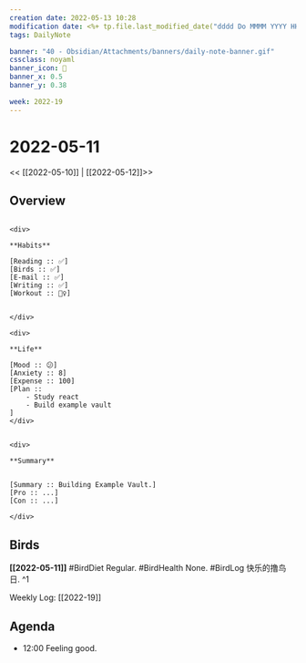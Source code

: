 ```yaml
---
creation date: 2022-05-13 10:28
modification date: <%+ tp.file.last_modified_date("dddd Do MMMM YYYY HH:mm:ss") %>
tags: DailyNote

banner: "40 - Obsidian/Attachments/banners/daily-note-banner.gif"
cssclass: noyaml
banner_icon: 💌
banner_x: 0.5
banner_y: 0.38

week: 2022-19
---
```


# 2022-05-11

<< [[2022-05-10]] | [[2022-05-12]]>>


## Overview
```ad-flex

<div>

**Habits**

[Reading :: ✅]
[Birds :: ✅]
[E-mail :: ✅]
[Writing :: ✅]
[Workout :: 🏃‍♀️]


</div>

<div>

**Life**

[Mood :: 😕]
[Anxiety :: 8]
[Expense :: 100]
[Plan :: 
	- Study react
	- Build example vault
]
</div>


<div>

**Summary**


[Summary :: Building Example Vault.]
[Pro :: ...]
[Con :: ...]

</div>

```
## Birds
**[[2022-05-11]]**
#BirdDiet Regular.
#BirdHealth None.
#BirdLog 快乐的撸鸟日.
^1

Weekly Log: [[2022-19]]

## Agenda
- 12:00 Feeling good. 